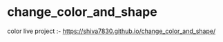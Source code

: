 # change_color_and_shape
 color
live project :-  https://shiva7830.github.io/change_color_and_shape/
